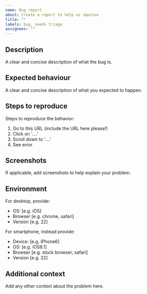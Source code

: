 ```yaml
---
name: Bug report
about: Create a report to help us improve
title: ""
labels: bug, needs triage
assignees: ""
---
```


## Description

A clear and concise description of what the bug is.

## Expected behaviour

A clear and concise description of what you expected to happen.

## Steps to reproduce

Steps to reproduce the behavior:

1. Go to this URL (include the URL here please!)
2. Click on '....'
3. Scroll down to '....'
4. See error

## Screenshots

If applicable, add screenshots to help explain your problem.

## Environment

For desktop, provide:

- OS: [e.g. iOS]
- Browser [e.g. chrome, safari]
- Version [e.g. 22]

For smartphone, instead provide:

- Device: [e.g. iPhone6]
- OS: [e.g. iOS8.1]
- Browser [e.g. stock browser, safari]
- Version [e.g. 22]

## Additional context

Add any other context about the problem here.
